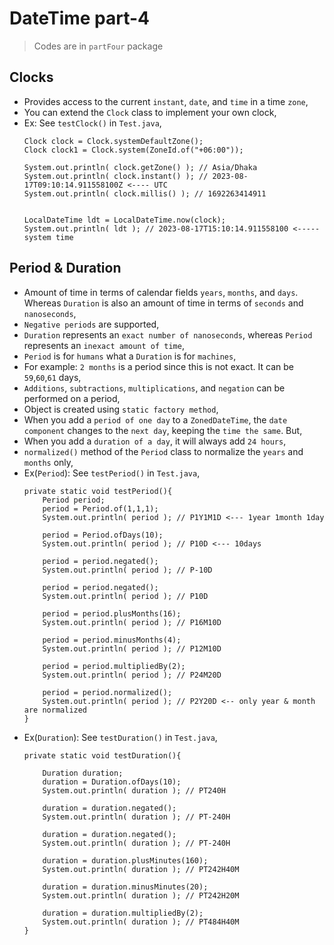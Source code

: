 

# DateTime part-4

> Codes are in `partFour` package


## Clocks
- Provides access to the current `instant`, `date`, and `time` in a time `zone`,
- You can extend the `Clock` class to implement your own clock,
- Ex: See `testClock()` in `Test.java`,
    ```
    Clock clock = Clock.systemDefaultZone();
    Clock clock1 = Clock.system(ZoneId.of("+06:00")); 
    
    System.out.println( clock.getZone() ); // Asia/Dhaka
    System.out.println( clock.instant() ); // 2023-08-17T09:10:14.911558100Z <---- UTC
    System.out.println( clock.millis() ); // 1692263414911
    
    
    LocalDateTime ldt = LocalDateTime.now(clock);
    System.out.println( ldt ); // 2023-08-17T15:10:14.911558100 <----- system time
    ```


## Period & Duration
- Amount of time in terms of calendar fields `years`, `months`, and `days`. Whereas `Duration` is also an amount of time in terms of `seconds` and `nanoseconds`,
- `Negative periods` are supported,
- `Duration` represents an `exact number of nanoseconds`, whereas `Period` represents an `inexact amount of time`,
- `Period` is for `humans` what a `Duration` is for `machines`,
- For example: `2 months` is a period since this is not exact. It can be `59`,`60`,`61` days,
- `Additions`, `subtractions`, `multiplications`, and `negation` can be performed on a period,
- Object is created using `static factory method`,
- When you add a `period of one day` to a `ZonedDateTime`, the `date component` changes to the `next day`, keeping the `time the same`. But,
- When you add a `duration of a day`, it will always add `24 hours`,
- `normalized()` method of the `Period` class to normalize the `years` and `months` only,
- Ex(`Period`): See `testPeriod()` in `Test.java`,
  ```
  private static void testPeriod(){  
      Period period;
      period = Period.of(1,1,1);
      System.out.println( period ); // P1Y1M1D <--- 1year 1month 1day
  
      period = Period.ofDays(10);
      System.out.println( period ); // P10D <--- 10days
  
      period = period.negated();
      System.out.println( period ); // P-10D
  
      period = period.negated();
      System.out.println( period ); // P10D
  
      period = period.plusMonths(16);
      System.out.println( period ); // P16M10D
  
      period = period.minusMonths(4);
      System.out.println( period ); // P12M10D
  
      period = period.multipliedBy(2);
      System.out.println( period ); // P24M20D
  
      period = period.normalized();
      System.out.println( period ); // P2Y20D <-- only year & month are normalized  
  }
  ```
- Ex(`Duration`): See `testDuration()` in `Test.java`,
  ```
  private static void testDuration(){
  
      Duration duration;
      duration = Duration.ofDays(10);
      System.out.println( duration ); // PT240H
  
      duration = duration.negated();
      System.out.println( duration ); // PT-240H
  
      duration = duration.negated();
      System.out.println( duration ); // PT-240H
  
      duration = duration.plusMinutes(160);
      System.out.println( duration ); // PT242H40M
  
      duration = duration.minusMinutes(20);
      System.out.println( duration ); // PT242H20M
  
      duration = duration.multipliedBy(2);
      System.out.println( duration ); // PT484H40M
  }
  ```


